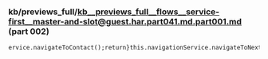 ### kb/previews_full/kb__previews_full__flows__service-first__master-and-slot@guest.har.part041.md.part001.md (part 002)

```md
ervice.navigateToContact();return}this.navigationService.navigateToNextStep(e?Q.master:void 0)}})}
```

```
